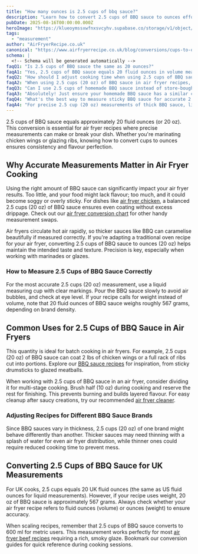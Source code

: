 ```yaml
---
title: "How many ounces is 2.5 cups of bbq sauce?"
description: "Learn how to convert 2.5 cups of BBQ sauce to ounces effortlessly. Perfect for air fryer recipes and precise cooking measurements."
pubDate: 2025-08-16T00:00:00.000Z
heroImage: "https://klueoymssxwfnxsvcyhv.supabase.co/storage/v1/object/public/Shmucket/how-many-ounces-is-2-5-cups-of-bbq-sauce.webp"
tags:
  - "measurement"
author: "AirFryerRecipe.co.uk"
canonical: "https://www.airfryerrecipe.co.uk/blog/conversions/cups-to-ounces/how-many-ounces-is-2-5-cups-of-bbq-sauce"
schema: |
  <!-- Schema will be generated automatically -->
faqQ1: "Is 2.5 cups of BBQ sauce the same as 20 ounces?"
faqA1: "Yes, 2.5 cups of BBQ sauce equals 20 fluid ounces in volume measurement. However, if your recipe specifies weight ounces, the actual weight may vary slightly depending on the sauce's density. Most standard BBQ sauces will weigh approximately 567 grams for 2.5 cups."
faqQ2: "How should I adjust cooking time when using 2.5 cups of BBQ sauce in my air fryer?"
faqA2: "When using 2.5 cups (20 oz) of BBQ sauce in air fryer recipes, consider applying it in stages to prevent burning. Start with half the sauce during cooking and add the remainder in the last few minutes. Reduce temperature by about 10°C if cooking longer than 15 minutes to avoid over-caramelisation."
faqQ3: "Can I use 2.5 cups of homemade BBQ sauce instead of store-bought in air fryer recipes?"
faqA3: "Absolutely! Just ensure your homemade BBQ sauce has a similar consistency to store-bought versions. If it's thicker, thin it slightly with water or vinegar to match the 20 oz volume measurement. Thinner homemade sauces may require less cooking time or a cornstarch slurry to prevent dripping in your air fryer."
faqQ4: "What's the best way to measure sticky BBQ sauce for accurate 2.5 cup portions?"
faqA4: "For precise 2.5 cup (20 oz) measurements of thick BBQ sauce, lightly grease your measuring cup with oil first. This helps the sauce slide out completely. Alternatively, use the displacement method: fill a large measuring cup with 2.5 cups of water, then add sauce until the water level rises to 5 cups."
---
```

<p>2.5 cups of BBQ sauce equals approximately 20 fluid ounces (or 20 oz). This conversion is essential for air fryer recipes where precise measurements can make or break your dish. Whether you're marinating chicken wings or glazing ribs, knowing how to convert cups to ounces ensures consistency and flavour perfection.</p>  

<h2>Why Accurate Measurements Matter in Air Fryer Cooking</h2>  
<p>Using the right amount of BBQ sauce can significantly impact your air fryer results. Too little, and your food might lack flavour; too much, and it could become soggy or overly sticky. For dishes like <a href=https://www.airfryerrecipe.co.uk/recipe-category/chicken>air fryer chicken</a>, a balanced 2.5 cups (20 oz) of BBQ sauce ensures even coating without excess drippage. Check out our <a href=https://www.airfryerrecipe.co.uk/air-fryer-conversion-chart>air fryer conversion chart</a> for other handy measurement swaps.</p>  

<p>Air fryers circulate hot air rapidly, so thicker sauces like BBQ can caramelise beautifully if measured correctly. If you're adapting a traditional oven recipe for your air fryer, converting 2.5 cups of BBQ sauce to ounces (20 oz) helps maintain the intended taste and texture. Precision is key, especially when working with marinades or glazes.</p>  

<h3>How to Measure 2.5 Cups of BBQ Sauce Correctly</h3>  
<p>For the most accurate 2.5 cups (20 oz) measurement, use a liquid measuring cup with clear markings. Pour the BBQ sauce slowly to avoid air bubbles, and check at eye level. If your recipe calls for weight instead of volume, note that 20 fluid ounces of BBQ sauce weighs roughly 567 grams, depending on brand density.</p>  

<h2>Common Uses for 2.5 Cups of BBQ Sauce in Air Fryers</h2>  
<p>This quantity is ideal for batch cooking in air fryers. For example, 2.5 cups (20 oz) of BBQ sauce can coat 2 lbs of chicken wings or a full rack of ribs cut into portions. Explore our <a href=https://www.airfryerrecipe.co.uk/recipes>BBQ sauce recipes</a> for inspiration, from sticky drumsticks to glazed meatballs.</p>  

<p>When working with 2.5 cups of BBQ sauce in an air fryer, consider dividing it for multi-stage cooking. Brush half (10 oz) during cooking and reserve the rest for finishing. This prevents burning and builds layered flavour. For easy cleanup after saucy creations, try our recommended <a href=https://www.airfryerrecipe.co.uk/air-fryer-cleaner>air fryer cleaner</a>.</p>  

<h3>Adjusting Recipes for Different BBQ Sauce Brands</h3>  
<p>Since BBQ sauces vary in thickness, 2.5 cups (20 oz) of one brand might behave differently than another. Thicker sauces may need thinning with a splash of water for even air fryer distribution, while thinner ones could require reduced cooking time to prevent mess.</p>  

<h2>Converting 2.5 Cups of BBQ Sauce for UK Measurements</h2>  
<p>For UK cooks, 2.5 cups equals 20 UK fluid ounces (the same as US fluid ounces for liquid measurements). However, if your recipe uses weight, 20 oz of BBQ sauce is approximately 567 grams. Always check whether your air fryer recipe refers to fluid ounces (volume) or ounces (weight) to ensure accuracy.</p>  

<p>When scaling recipes, remember that 2.5 cups of BBQ sauce converts to 600 ml for metric users. This measurement works perfectly for most <a href=https://www.airfryerrecipe.co.uk/recipe-category/beef>air fryer beef recipes</a> requiring a rich, smoky glaze. Bookmark our conversion guides for quick reference during cooking sessions.</p>
